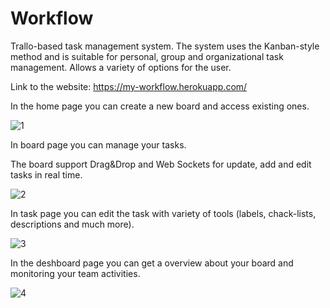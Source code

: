 # Workflow
Trallo-based task management system. The system uses the Kanban-style method and is suitable for personal, group and organizational task management. Allows a variety of options for the user.

Link to the website: https://my-workflow.herokuapp.com/

In the home page you can create a new board and access existing ones.

![1](https://res.cloudinary.com/dgmwynlbw/image/upload/v1587823969/workflowapp_holdfv.png)

In board page you can manage your tasks. 

The board support Drag&Drop and Web Sockets for update, add and edit tasks in real time.

![2](https://res.cloudinary.com/dgmwynlbw/image/upload/v1587739910/workflow_g9hwss.png)

In task page you can edit the task with variety of tools (labels, chack-lists, descriptions and much more).

![3](https://res.cloudinary.com/dgmwynlbw/image/upload/v1587827978/task_xwjwox.png)
 
 In the deshboard page you can get a overview about your board and monitoring your team activities.
 
![4](https://res.cloudinary.com/dgmwynlbw/image/upload/v1587824163/dashboard_ibcppe.png)
